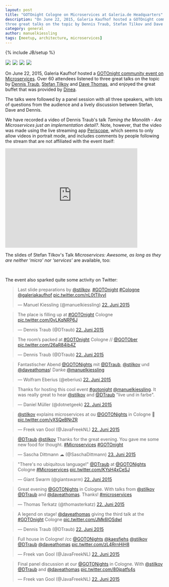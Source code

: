 ```yaml
---
layout: post
title: "GOTOnight Cologne on Microservices at Galeria.de Headquarters"
description: "On June 22, 2015, Galeria Kaufhof hosted a GOTOnight community event on Microservices. Over 60 attendees listended to
three great talks on the topic by Dennis Traub, Stefan Tilkov and Dave Thomas."
category: general
author: manuelkiessling
tags: [meetup, architecture, microservices]
---
```

{% include JB/setup %}

<img style="border: 1px solid #eee;" src="{{ site.url }}/assets/images/2015-06-22-gotonight-cologne-on-microservices-tilkov-traub-thomas/gotonight-cologne-microservices-dennistraub-stefantilkov-davethomas-intro-presentation-thumbnail.png">
<img style="border: 1px solid #eee;" src="{{ site.url }}/assets/images/2015-06-22-gotonight-cologne-on-microservices-tilkov-traub-thomas/gotonight-cologne-microservices-dennistraub-stefantilkov-davethomas-lineup-thumbnail.png">
<img style="border: 1px solid #eee;" src="{{ site.url }}/assets/images/2015-06-22-gotonight-cologne-on-microservices-tilkov-traub-thomas/gotonight-cologne-microservices-dennistraub-stefantilkov-davethomas-dessert.png">
<img style="border: 1px solid #eee;" src="{{ site.url }}/assets/images/2015-06-22-gotonight-cologne-on-microservices-tilkov-traub-thomas/gotonight-cologne-microservices-stefantilkov2.jpeg">

<br clear="all">

On June 22, 2015, Galeria Kaufhof hosted a
[GOTOnight community event on Microservices](http://gotocon.com/berlin-2015/freeevent/index.jsp?eventOID=7123). Over 60
attendees listened to three great talks on the topic by [Dennis Traub](https://twitter.com/DTraub),
[Stefan Tilkov](https://twitter.com/stilkov) and [Dave Thomas](https://twitter.com/daveathomas), and enjoyed the great
buffet that was provided by [Dinea](http://www.dinea.de/).

The talks were followed by a panel session with all three speakers, with lots of questions from the audience and a
lively discussion between Stefan, Dave and Dennis.

We have recorded a video of Dennis Traub's talk <em>Taming the Monolith - Are Microservices just an implementation
detail?</em>. Note, however, that the video was made using the live streaming app
[Periscope](https://www.periscope.tv/), which seems to only allow videos in portrait mode, and includes comments by
people following the stream that are not affiliated with the event itself:

<iframe width="420" height="315" src="https://www.youtube.com/embed/_85fg_9eXLQ" frameborder="0" allowfullscreen></iframe>

<br clear="all">

The slides of Stefan Tilkov's Talk <em>Microservices: Awesome, as long as they are neither ‘micro’ nor ‘services’</em>
are available, too:

<script async class="speakerdeck-embed" data-id="ae63cff974a240d9959b47b8beae96a2" data-ratio="1.33333333333333" src="//speakerdeck.com/assets/embed.js"></script>

<br clear="all">

The event also sparked quite some activity on Twitter:

<blockquote class="twitter-tweet" lang="de"><p lang="en" dir="ltr">Last slide preparations by <a href="https://twitter.com/stilkov">@stilkov</a>. <a href="https://twitter.com/hashtag/GOTOnight?src=hash">#GOTOnight</a> <a href="https://twitter.com/hashtag/Cologne?src=hash">#Cologne</a> <a href="https://twitter.com/galeriakaufhof">@galeriakaufhof</a> <a href="http://t.co/nL0tTlIyvI">pic.twitter.com/nL0tTlIyvI</a></p>&mdash; Manuel Kiessling (@manuelkiessling) <a href="https://twitter.com/manuelkiessling/status/613011983403778048">22. Juni 2015</a></blockquote>
<script async src="//platform.twitter.com/widgets.js" charset="utf-8"></script>

<blockquote class="twitter-tweet" lang="de"><p lang="en" dir="ltr">The place is filling up at <a href="https://twitter.com/hashtag/GOTOnight?src=hash">#GOTOnight</a> Cologne <a href="http://t.co/0vLKqNRP6J">pic.twitter.com/0vLKqNRP6J</a></p>&mdash; Dennis Traub (@DTraub) <a href="https://twitter.com/DTraub/status/613012587249274880">22. Juni 2015</a></blockquote>
<script async src="//platform.twitter.com/widgets.js" charset="utf-8"></script>

<blockquote class="twitter-tweet" lang="de"><p lang="en" dir="ltr">The room’s packed at <a href="https://twitter.com/hashtag/GOTOnight?src=hash">#GOTOnight</a> Cologne // <a href="https://twitter.com/GOTOber">@GOTOber</a> <a href="http://t.co/26aR84ib4Z">pic.twitter.com/26aR84ib4Z</a></p>&mdash; Dennis Traub (@DTraub) <a href="https://twitter.com/DTraub/status/613039901978808320">22. Juni 2015</a></blockquote>
<script async src="//platform.twitter.com/widgets.js" charset="utf-8"></script>

<blockquote class="twitter-tweet" lang="de"><p lang="de" dir="ltr">Fantastischer Abend <a href="https://twitter.com/GOTONights">@GOTONights</a> mit <a href="https://twitter.com/DTraub">@DTraub</a>, <a href="https://twitter.com/stilkov">@stilkov</a> und <a href="https://twitter.com/daveathomas">@daveathomas</a>! Danke <a href="https://twitter.com/manuelkiessling">@manuelkiessling</a></p>&mdash; Wolfram Eberius (@eberius) <a href="https://twitter.com/eberius/status/613070248066084864">22. Juni 2015</a></blockquote>
<script async src="//platform.twitter.com/widgets.js" charset="utf-8"></script>

<blockquote class="twitter-tweet" lang="de"><p lang="en" dir="ltr">Thanks for hosting this cool event <a href="https://twitter.com/hashtag/gotonight?src=hash">#gotonight</a> <a href="https://twitter.com/manuelkiessling">@manuelkiessling</a>. It was really great to hear <a href="https://twitter.com/stilkov">@stilkov</a> and <a href="https://twitter.com/DTraub">@DTraub</a> &quot;live und in farbe&quot;.</p>&mdash; Daniel Müller (@dotnetgeek) <a href="https://twitter.com/dotnetgeek/status/613081919241232385">22. Juni 2015</a></blockquote>
<script async src="//platform.twitter.com/widgets.js" charset="utf-8"></script>

<blockquote class="twitter-tweet" lang="de"><p lang="en" dir="ltr"><a href="https://twitter.com/stilkov">@stilkov</a> explains microservices at ou <a href="https://twitter.com/GOTONights">@GOTONights</a> in Cologne 🙌 <a href="http://t.co/yXSQeBNrZR">pic.twitter.com/yXSQeBNrZR</a></p>&mdash; Freek van Gool (@JavaFreekNL) <a href="https://twitter.com/JavaFreekNL/status/613031721668345856">22. Juni 2015</a></blockquote>
<script async src="//platform.twitter.com/widgets.js" charset="utf-8"></script>

<blockquote class="twitter-tweet" lang="de"><p lang="en" dir="ltr"><a href="https://twitter.com/DTraub">@DTraub</a> <a href="https://twitter.com/stilkov">@stilkov</a> Thanks for the great evening. You gave me some new food for thought. <a href="https://twitter.com/hashtag/Microservices?src=hash">#Microservices</a> <a href="https://twitter.com/hashtag/GOTOnight?src=hash">#GOTOnight</a></p>&mdash; Sascha Dittmann ☁ (@SaschaDittmann) <a href="https://twitter.com/SaschaDittmann/status/613231493796728832">23. Juni 2015</a></blockquote>
<script async src="//platform.twitter.com/widgets.js" charset="utf-8"></script>

<blockquote class="twitter-tweet" lang="de"><p lang="en" dir="ltr">&quot;There&#39;s no ubiquitous language!&quot; <a href="https://twitter.com/DTraub">@DTraub</a> at <a href="https://twitter.com/GOTONights">@GOTONights</a> Cologne <a href="https://twitter.com/hashtag/Microservices?src=hash">#Microservices</a> <a href="http://t.co/KYsH4xCeSJ">pic.twitter.com/KYsH4xCeSJ</a></p>&mdash; Giant Swarm (@giantswarm) <a href="https://twitter.com/giantswarm/status/613027503481974784">22. Juni 2015</a></blockquote>
<script async src="//platform.twitter.com/widgets.js" charset="utf-8"></script>

<blockquote class="twitter-tweet" lang="de"><p lang="en" dir="ltr">Great evening <a href="https://twitter.com/GOTONights">@GOTONights</a> in Cologne. With talks from <a href="https://twitter.com/stilkov">@stilkov</a> <a href="https://twitter.com/DTraub">@DTraub</a> and <a href="https://twitter.com/daveathomas">@daveathomas</a>. Thanks! <a href="https://twitter.com/hashtag/microservices?src=hash">#microservices</a></p>&mdash; Thomas Terkatz (@thomasterkatz) <a href="https://twitter.com/thomasterkatz/status/613087488878510080">22. Juni 2015</a></blockquote>
<script async src="//platform.twitter.com/widgets.js" charset="utf-8"></script>

<blockquote class="twitter-tweet" lang="de"><p lang="en" dir="ltr">A legend on stage! <a href="https://twitter.com/daveathomas">@daveathomas</a> giving the third talk at the <a href="https://twitter.com/hashtag/GOTOnight?src=hash">#GOTOnight</a> Cologne <a href="http://t.co/JMk6IOSdwl">pic.twitter.com/JMk6IOSdwl</a></p>&mdash; Dennis Traub (@DTraub) <a href="https://twitter.com/DTraub/status/613044094206615552">22. Juni 2015</a></blockquote>
<script async src="//platform.twitter.com/widgets.js" charset="utf-8"></script>

<blockquote class="twitter-tweet" lang="de"><p lang="en" dir="ltr">Full house in Cologne! /cc <a href="https://twitter.com/GOTONights">@GOTONights</a> <a href="https://twitter.com/kaesfiehs">@kaesfiehs</a> <a href="https://twitter.com/stilkov">@stilkov</a> <a href="https://twitter.com/DTraub">@DTraub</a> <a href="https://twitter.com/daveathomas">@daveathomas</a> <a href="http://t.co/zL4RrnHiH8">pic.twitter.com/zL4RrnHiH8</a></p>&mdash; Freek van Gool (@JavaFreekNL) <a href="https://twitter.com/JavaFreekNL/status/613023665672859649">22. Juni 2015</a></blockquote>
<script async src="//platform.twitter.com/widgets.js" charset="utf-8"></script>

<blockquote class="twitter-tweet" lang="de"><p lang="en" dir="ltr">Final panel discussion at our <a href="https://twitter.com/GOTONights">@GOTONights</a> in Cologne. With <a href="https://twitter.com/stilkov">@stilkov</a> <a href="https://twitter.com/DTraub">@DTraub</a> and <a href="https://twitter.com/daveathomas">@daveathomas</a> <a href="http://t.co/80jpatfs4s">pic.twitter.com/80jpatfs4s</a></p>&mdash; Freek van Gool (@JavaFreekNL) <a href="https://twitter.com/JavaFreekNL/status/613064003615633408">22. Juni 2015</a></blockquote>
<script async src="//platform.twitter.com/widgets.js" charset="utf-8"></script>